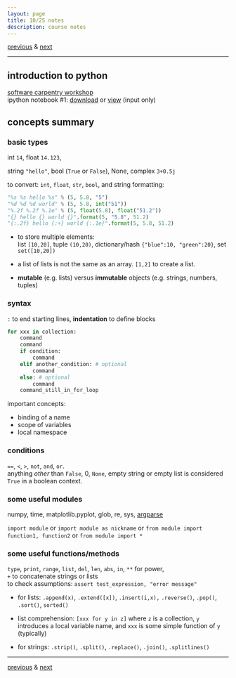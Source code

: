 ```yaml
---
layout: page
title: 10/25 notes
description: course notes
---
```

[previous](notes1020.html) & [next](notes1027.html)

---

<!-- ## homework -->

## introduction to python

[software carpentry workshop](http://swcarpentry.github.io/python-novice-inflammation/)  
ipython notebook #1: [download](../assets/iPythonNotebooks/swcarpentry1.ipynb)
or [view](https://github.com/cecileane/computingtools/blob/gh-pages/assets/iPythonNotebooks/swcarpentry1.ipynb) (input only)

## concepts summary

### basic types

int `14`, float `14.123`,
<!--
32 bits: 1 (sign) + 8 (exponent) + 23 (mantissa = fraction)
64 bits: 1 (sign) + 11(exponent) + 52 (mantissa)
-->
string `"hello"`, bool (`True` or `False`), None,
complex `3+0.5j`

to convert: `int`, `float`, `str`, `bool`, and string formatting:

```python
"%s %s hello %s" % (5, 5.8, "5")
"%d %d %d world" % (5, 5.8, int("51"))
"%.2f %.2f %.1e" % (5, float(5.8), float("51.2"))
"{} hello {} world {}".format(5, "5.8", 51.2)
"{:.2f} hello {:+} world {:.1e}".format(5, 5.8, 51.2)
```

- to store multiple elements:  
  list `[10,20]`, tuple `(10,20)`,
  dictionary/hash `{"blue":10, "green":20}`, set `set([10,20])`

- a list of lists is not the same as an array. `[1,2]` to create a list.
- **mutable** (e.g. lists) versus **immutable** objects (e.g. strings, numbers, tuples)

### syntax

`:` to end starting lines, **indentation** to define blocks

```python
for xxx in collection:
    command
    command
    if condition:
        command
    elif another_condition: # optional
        command
    else: # optional
        command
    command_still_in_for_loop
```

important concepts:

- binding of a name
- scope of variables
- local namespace

### conditions

`==`, `<`, `>`, `not`, `and`, `or`.  
anything *other* than `False`, 0, `None`, empty string or empty list
is considered `True` in a boolean context.

### some useful modules

numpy, time, matplotlib.pyplot, glob, re, sys,
[argparse](https://docs.python.org/dev/howto/argparse.html)

`import module` or `import module as nickname` or
`from module import function1, function2` or
`from module import *`

### some useful functions/methods

`type`, `print`, `range`, `list`, `del`,
`len`, `abs`, `in`, `**` for power,  
`+` to concatenate strings or lists  
to check assumptions: `assert test_expression, "error message"`

- for lists: `.append(x)`, `.extend([x])`, `.insert(i,x),`
  `.reverse()`, `.pop()`, `.sort()`, `sorted()`


- list comprehension: `[xxx for y in z]` where `z` is a collection,
  `y` introduces a local variable name, and `xxx` is some
  simple function of `y` (typically)

- for strings: `.strip()`, `.split()`, `.replace()`, `.join()`,
  `.splitlines()`

---
[previous](notes1020.html) & [next](notes1027.html)
